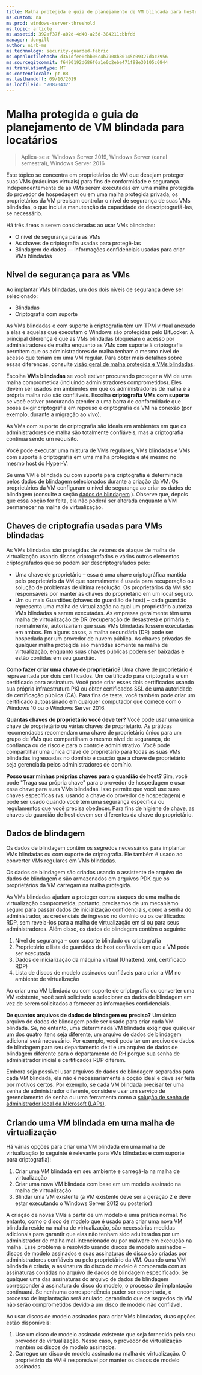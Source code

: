 ```yaml
---
title: Malha protegida e guia de planejamento de VM blindada para hosters
ms.custom: na
ms.prod: windows-server-threshold
ms.topic: article
ms.assetid: 392af37f-a02d-4d40-a25d-384211cbbfdd
manager: dongill
author: nirb-ms
ms.technology: security-guarded-fabric
ms.openlocfilehash: d361dfee0cbb06c4b7908b80145c09327dac3956
ms.sourcegitcommit: f6490192d686f0a1e0c2ebe471f98e30105c0844
ms.translationtype: MT
ms.contentlocale: pt-BR
ms.lasthandoff: 09/10/2019
ms.locfileid: "70870432"
---
```

# <a name="guarded-fabric-and-shielded-vm-planning-guide-for-tenants"></a>Malha protegida e guia de planejamento de VM blindada para locatários

>Aplica-se a: Windows Server 2019, Windows Server (canal semestral), Windows Server 2016

Este tópico se concentra em proprietários de VM que desejam proteger suas VMs (máquinas virtuais) para fins de conformidade e segurança. Independentemente de as VMs serem executadas em uma malha protegida do provedor de hospedagem ou em uma malha protegida privada, os proprietários da VM precisam controlar o nível de segurança de suas VMs blindadas, o que inclui a manutenção da capacidade de descriptografá-las, se necessário.

Há três áreas a serem consideradas ao usar VMs blindadas:

- O nível de segurança para as VMs
- As chaves de criptografia usadas para protegê-las
- Blindagem de dados — informações confidenciais usadas para criar VMs blindadas 

## <a name="security-level-for-the-vms"></a>Nível de segurança para as VMs

Ao implantar VMs blindadas, um dos dois níveis de segurança deve ser selecionado:

- Blindadas 
- Criptografia com suporte

As VMs blindadas e com suporte à criptografia têm um TPM virtual anexado a elas e aquelas que executam o Windows são protegidas pelo BitLocker. A principal diferença é que as VMs blindadas bloqueiam o acesso por administradores de malha enquanto as VMs com suporte à criptografia permitem que os administradores de malha tenham o mesmo nível de acesso que teriam em uma VM regular. Para obter mais detalhes sobre essas diferenças, consulte [visão geral de malha protegida e VMs blindadas](guarded-fabric-and-shielded-vms.md). 

Escolha **VMs blindadas** se você estiver procurando proteger a VM de uma malha comprometida (incluindo administradores comprometidos). Eles devem ser usados em ambientes em que os administradores de malha e a própria malha não são confiáveis. Escolha **criptografia VMs com suporte** se você estiver procurando atender a uma barra de conformidade que possa exigir criptografia em repouso e criptografia da VM na conexão (por exemplo, durante a migração ao vivo).

As VMs com suporte de criptografia são ideais em ambientes em que os administradores de malha são totalmente confiáveis, mas a criptografia continua sendo um requisito.

Você pode executar uma mistura de VMs regulares, VMs blindadas e VMs com suporte à criptografia em uma malha protegida e até mesmo no mesmo host do Hyper-V. 

Se uma VM é blindada ou com suporte para criptografia é determinada pelos dados de blindagem selecionados durante a criação da VM. Os proprietários da VM configuram o nível de segurança ao criar os dados de blindagem (consulte a seção [dados de blindagem](#shielding-data) ).
Observe que, depois que essa opção for feita, ela não poderá ser alterada enquanto a VM permanecer na malha de virtualização.

## <a name="cryptographic-keys-used-for-shielded-vms"></a>Chaves de criptografia usadas para VMs blindadas

As VMs blindadas são protegidas de vetores de ataque de malha de virtualização usando discos criptografados e vários outros elementos criptografados que só podem ser descriptografados pelo:

- Uma chave de proprietário – essa é uma chave criptográfica mantida pelo proprietário da VM que normalmente é usada para recuperação ou solução de problemas de última resolução. Os proprietários da VM são responsáveis por manter as chaves do proprietário em um local seguro.
- Um ou mais Guardiões (chaves do guardião de host) – cada guardião representa uma malha de virtualização na qual um proprietário autoriza VMs blindadas a serem executadas. As empresas geralmente têm uma malha de virtualização de DR (recuperação de desastres) e primária e, normalmente, autorizariam que suas VMs blindadas fossem executadas em ambos. Em alguns casos, a malha secundária (DR) pode ser hospedada por um provedor de nuvem pública. As chaves privadas de qualquer malha protegida são mantidas somente na malha de virtualização, enquanto suas chaves públicas podem ser baixadas e estão contidas em seu guardião. 

**Como fazer criar uma chave de proprietário?** Uma chave de proprietário é representada por dois certificados. Um certificado para criptografia e um certificado para assinatura. Você pode criar esses dois certificados usando sua própria infraestrutura PKI ou obter certificados SSL de uma autoridade de certificação pública (CA). Para fins de teste, você também pode criar um certificado autoassinado em qualquer computador que comece com o Windows 10 ou o Windows Server 2016.

**Quantas chaves do proprietário você deve ter?** Você pode usar uma única chave de proprietário ou várias chaves de proprietário. As práticas recomendadas recomendam uma chave de proprietário único para um grupo de VMs que compartilham o mesmo nível de segurança, de confiança ou de risco e para o controle administrativo. Você pode compartilhar uma única chave de proprietário para todas as suas VMs blindadas ingressadas no domínio e caução que a chave de proprietário seja gerenciada pelos administradores de domínio.

**Posso usar minhas próprias chaves para o guardião de host?** Sim, você pode "Traga sua própria chave" para o provedor de hospedagem e usar essa chave para suas VMs blindadas. Isso permite que você use suas chaves específicas (vs. usando a chave do provedor de hospedagem) e pode ser usado quando você tem uma segurança específica ou regulamentos que você precisa obedecer. Para fins de higiene de chave, as chaves do guardião de host devem ser diferentes da chave do proprietário.

## <a name="shielding-data"></a>Dados de blindagem

Os dados de blindagem contêm os segredos necessários para implantar VMs blindadas ou com suporte de criptografia. Ele também é usado ao converter VMs regulares em VMs blindadas.

Os dados de blindagem são criados usando o assistente de arquivo de dados de blindagem e são armazenados em arquivos PDK que os proprietários da VM carregam na malha protegida.

As VMs blindadas ajudam a proteger contra ataques de uma malha de virtualização comprometida, portanto, precisamos de um mecanismo seguro para passar dados de inicialização confidenciais, como a senha do administrador, as credenciais de ingresso no domínio ou os certificados RDP, sem revela-los para a malha de virtualização em si ou para seus administradores. Além disso, os dados de blindagem contêm o seguinte:

1. Nível de segurança – com suporte blindado ou criptografia
2. Proprietário e lista de guardiões de host confiáveis em que a VM pode ser executada
3. Dados de inicialização da máquina virtual (Unattend. xml, certificado RDP)
4. Lista de discos de modelo assinados confiáveis para criar a VM no ambiente de virtualização 

Ao criar uma VM blindada ou com suporte de criptografia ou converter uma VM existente, você será solicitado a selecionar os dados de blindagem em vez de serem solicitados a fornecer as informações confidenciais.

**De quantos arquivos de dados de blindagem eu preciso?** Um único arquivo de dados de blindagem pode ser usado para criar cada VM blindada. Se, no entanto, uma determinada VM blindada exigir que qualquer um dos quatro itens seja diferente, um arquivo de dados de blindagem adicional será necessário. Por exemplo, você pode ter um arquivo de dados de blindagem para seu departamento de ti e um arquivo de dados de blindagem diferente para o departamento de RH porque sua senha de administrador inicial e certificados RDP diferem.

Embora seja possível usar arquivos de dados de blindagem separados para cada VM blindada, ela não é necessariamente a opção ideal e deve ser feita por motivos certos. Por exemplo, se cada VM blindada precisar ter uma senha de administrador diferente, considere usar um serviço de gerenciamento de senha ou uma ferramenta como a [solução de senha de administrador local da Microsoft (LAPs)](https://www.microsoft.com/en-us/download/details.aspx?id=46899).

## <a name="creating-a-shielded-vm-on-a-virtualization-fabric"></a>Criando uma VM blindada em uma malha de virtualização

Há várias opções para criar uma VM blindada em uma malha de virtualização (o seguinte é relevante para VMs blindadas e com suporte para criptografia):

1. Criar uma VM blindada em seu ambiente e carregá-la na malha de virtualização
2. Criar uma nova VM blindada com base em um modelo assinado na malha de virtualização
3. Blindar uma VM existente (a VM existente deve ser a geração 2 e deve estar executando o Windows Server 2012 ou posterior)

A criação de novas VMs a partir de um modelo é uma prática normal. No entanto, como o disco de modelo que é usado para criar uma nova VM blindada reside na malha de virtualização, são necessárias medidas adicionais para garantir que elas não tenham sido adulteradas por um administrador de malha mal-intencionado ou por malware em execução na malha. Esse problema é resolvido usando discos de modelo assinados – discos de modelo assinados e suas assinaturas de disco são criadas por administradores confiáveis ou pelo proprietário da VM. Quando uma VM blindada é criada, a assinatura do disco do modelo é comparada com as assinaturas contidas no arquivo de dados de blindagem especificado. Se qualquer uma das assinaturas do arquivo de dados de blindagem corresponder à assinatura do disco do modelo, o processo de implantação continuará. Se nenhuma correspondência puder ser encontrada, o processo de implantação será anulado, garantindo que os segredos da VM não serão comprometidos devido a um disco de modelo não confiável.

Ao usar discos de modelo assinados para criar VMs blindadas, duas opções estão disponíveis:

1. Use um disco de modelo assinado existente que seja fornecido pelo seu provedor de virtualização. Nesse caso, o provedor de virtualização mantém os discos de modelo assinados.
2. Carregue um disco de modelo assinado na malha de virtualização. O proprietário da VM é responsável por manter os discos de modelo assinados. 


